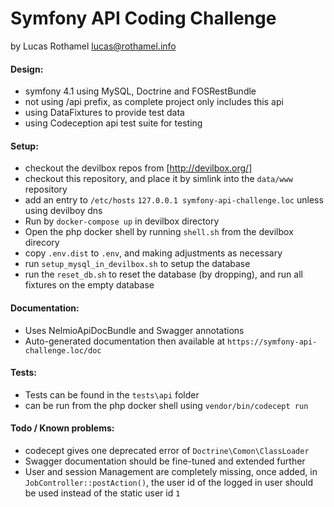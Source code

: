
# Symfony API Coding Challenge

by Lucas Rothamel <lucas@rothamel.info>

#### Design:
* symfony 4.1 using MySQL, Doctrine and FOSRestBundle
* not using /api prefix, as complete project only includes this api
* using DataFixtures to provide test data
* using Codeception api test suite for testing

#### Setup: 
* checkout the devilbox repos from [http://devilbox.org/]
* checkout this repository, and place it by simlink into the `data/www` repository
* add an entry to `/etc/hosts` `127.0.0.1 symfony-api-challenge.loc` unless using devilboy dns
* Run by `docker-compose up` in devilbox directory
* Open the php docker shell by running `shell.sh` from the devilbox direcory
* copy `.env.dist` to `.env`, and making adjustments as necessary
* run ``setup_mysql_in_devilbox.sh`` to setup the database
* run the `reset_db.sh` to reset the database (by dropping), and run all fixtures on the empty database

#### Documentation:
* Uses NelmioApiDocBundle and Swagger annotations
* Auto-generated documentation then available at `https://symfony-api-challenge.loc/doc`

#### Tests:
* Tests can be found in the `tests\api` folder 
* can be run from the php docker shell using `vendor/bin/codecept run`

#### Todo / Known problems:
* codecept gives one deprecated error of ``Doctrine\Comon\ClassLoader``
* Swagger documentation should be fine-tuned and extended further
* User and session Management are completely missing, once added, in `JobController::postAction()`, the user id of the logged in user should be used instead of the static user id `1`